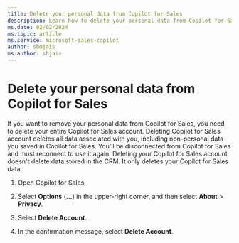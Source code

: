 ```yaml
---
title: Delete your personal data from Copilot for Sales
description: Learn how to delete your personal data from Copilot for Sales.
ms.date: 02/02/2024
ms.topic: article
ms.service: microsoft-sales-copilot
author: sbmjais
ms.author: shjais
---
```


# Delete your personal data from Copilot for Sales

If you want to remove your personal data from Copilot for Sales, you need to delete your entire Copilot for Sales account. Deleting Copilot for Sales account deletes all data associated with you, including non-personal data you saved in Copilot for Sales. You'll be disconnected from Copilot for Sales and must reconnect to use it again. Deleting your Copilot for Sales account doesn't delete data stored in the CRM. It only deletes your Copilot for Sales data.

1. Open Copilot for Sales.

1. Select **Options** (**...**) in the upper-right corner, and then select **About** > **Privacy**.

1. Select **Delete Account**.

1. In the confirmation message, select **Delete Account**.
